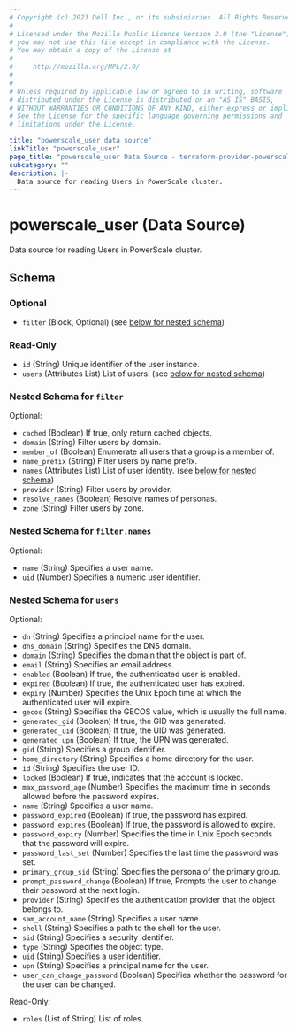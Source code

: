 ```yaml
---
# Copyright (c) 2023 Dell Inc., or its subsidiaries. All Rights Reserved.
#
# Licensed under the Mozilla Public License Version 2.0 (the "License");
# you may not use this file except in compliance with the License.
# You may obtain a copy of the License at
#
#     http://mozilla.org/MPL/2.0/
#
#
# Unless required by applicable law or agreed to in writing, software
# distributed under the License is distributed on an "AS IS" BASIS,
# WITHOUT WARRANTIES OR CONDITIONS OF ANY KIND, either express or implied.
# See the License for the specific language governing permissions and
# limitations under the License.

title: "powerscale_user data source"
linkTitle: "powerscale_user"
page_title: "powerscale_user Data Source - terraform-provider-powerscale"
subcategory: ""
description: |-
  Data source for reading Users in PowerScale cluster.
---
```


# powerscale_user (Data Source)

Data source for reading Users in PowerScale cluster.



<!-- schema generated by tfplugindocs -->
## Schema

### Optional

- `filter` (Block, Optional) (see [below for nested schema](#nestedblock--filter))

### Read-Only

- `id` (String) Unique identifier of the user instance.
- `users` (Attributes List) List of users. (see [below for nested schema](#nestedatt--users))

<a id="nestedblock--filter"></a>
### Nested Schema for `filter`

Optional:

- `cached` (Boolean) If true, only return cached objects.
- `domain` (String) Filter users by domain.
- `member_of` (Boolean) Enumerate all users that a group is a member of.
- `name_prefix` (String) Filter users by name prefix.
- `names` (Attributes List) List of user identity. (see [below for nested schema](#nestedatt--filter--names))
- `provider` (String) Filter users by provider.
- `resolve_names` (Boolean) Resolve names of personas.
- `zone` (String) Filter users by zone.

<a id="nestedatt--filter--names"></a>
### Nested Schema for `filter.names`

Optional:

- `name` (String) Specifies a user name.
- `uid` (Number) Specifies a numeric user identifier.



<a id="nestedatt--users"></a>
### Nested Schema for `users`

Optional:

- `dn` (String) Specifies a principal name for the user.
- `dns_domain` (String) Specifies the DNS domain.
- `domain` (String) Specifies the domain that the object is part of.
- `email` (String) Specifies an email address.
- `enabled` (Boolean) If true, the authenticated user is enabled.
- `expired` (Boolean) If true, the authenticated user has expired.
- `expiry` (Number) Specifies the Unix Epoch time at which the authenticated user will expire.
- `gecos` (String) Specifies the GECOS value, which is usually the full name.
- `generated_gid` (Boolean) If true, the GID was generated.
- `generated_uid` (Boolean) If true, the UID was generated.
- `generated_upn` (Boolean) If true, the UPN was generated.
- `gid` (String) Specifies a group identifier.
- `home_directory` (String) Specifies a home directory for the user.
- `id` (String) Specifies the user ID.
- `locked` (Boolean) If true, indicates that the account is locked.
- `max_password_age` (Number) Specifies the maximum time in seconds allowed before the password expires.
- `name` (String) Specifies a user name.
- `password_expired` (Boolean) If true, the password has expired.
- `password_expires` (Boolean) If true, the password is allowed to expire.
- `password_expiry` (Number) Specifies the time in Unix Epoch seconds that the password will expire.
- `password_last_set` (Number) Specifies the last time the password was set.
- `primary_group_sid` (String) Specifies the persona of the primary group.
- `prompt_password_change` (Boolean) If true, Prompts the user to change their password at the next login.
- `provider` (String) Specifies the authentication provider that the object belongs to.
- `sam_account_name` (String) Specifies a user name.
- `shell` (String) Specifies a path to the shell for the user.
- `sid` (String) Specifies a security identifier.
- `type` (String) Specifies the object type.
- `uid` (String) Specifies a user identifier.
- `upn` (String) Specifies a principal name for the user.
- `user_can_change_password` (Boolean) Specifies whether the password for the user can be changed.

Read-Only:

- `roles` (List of String) List of roles.